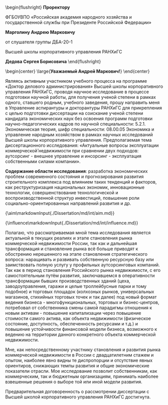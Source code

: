 \begin{flushright}
**Проректору**

ФГБОУВПО «Российская академия народного хозяйства и государственной службы при Президенте Российской Федерации»

**Марголину Андрею Марковичу**


от слушателя группы ДБА-20-1

Высшей школы корпоративного управления РАНХиГС

**Дедова Сергея  Борисовича**
\end{flushright}

\begin{center}
\large{**Уважаемый Андрей Маркович!**}
\end{center}

Являясь активным участником учебного процесса на программе «Доктор делового администрирования» Высшей школы корпоративного управления РАНХиГС, проводя научное исследование в процессе подготовки научной работы, для получения ученой степени в рамках одного, ставшего родным, учебного заведения, прошу направить меня в Управление аспирантуры и докторантуры РАНХиГС для прикрепления с целью подготовки диссертации на соискание ученой степени кандидата экономических наук без освоения программ подготовки научно-педагогических кадров по научной специальности: 5.2.1. Экономическая теория, шифр специальности: 08.00.05 Экономика и управление народным хозяйством в рамках научных исследований Высшей школы корпоративного управления. Предполагаемая тема диссертационного исследования: «Актуальные вопросы эксплуатации коммерческой̆ недвижимости при сравнении двух подходов: аутсорсинг - внешнее управление и инсорсинг - эксплуатация собственными силами компании».

**Содержание области исследования**: разработка экономических проблем современного состояния и прогнозирования развития строительного комплекса под влиянием таких тенденций и факторов, как реструктуризация национальных экономик, инновационные технологии, совершенствование технологической и воспроизводственной структур инвестиций, повышение роли социально-ориентированных направлений развития и др.

{\aim\markdownInput{./Dissertation/md/int/aim.md}}

{\influence\markdownInput{./Dissertation/md/int/influence.md}}

Полагаю, что рассматриваемая мной тема исследования является актуальной в текущих реалиях и этапе становления рынка коммерческой недвижимости России, так как и дальнейшая трансформация и становление рынка всё больше приводят к обострению нерешенного на этапе становления стратегического вопроса: наращивать и развивать собственную ресурсную базу или заимствовать полную услугу у профильных аутсорсинговых компаний. Так как в период становления Российского рынка недвижимости, с его самостоятельным путём развития, заключавшемся в оперативности трансформации бывших производственных зданий (цеха, заводоуправления, гаражи и целые троллейбусные парки и тому подобное) и торговых площадок (колхозных рынков, универсальных магазинов, стихийных торговых точек и так далее) под новый формат ведения бизнеса - многофункциональных, торговых и бизнес-центров, потребовал от собственника смены самой парадигмы отношения к новым активам - повышение капитализации через повышение стоимости самого актива, как объекта недвижимости (физическое состояние, доступность, обеспеченность ресурсами и т.д.) и повышение устойчивости финансовой модели бизнеса, возможного к ведению на территории данного конкретного объекта коммерческой недвижимости.

Мне, как непосредственному участнику становления и развития рынка коммерческой недвижимости в России с двадцатилетним стажем и опытом, наиболее явно видны те диспропорции и отсутствие явных ориентиров, снижающих темпы развития и общие экономические показатели отрасли. Мое исследование позволит собственникам, как коммерческим, так и бюджетным организациям, принимать наиболее взвешенные решения о выборе той или иной модели развития.

Предварительная договоренность о рассмотрении диссертации с Высшей школой корпоративного управления РАНХиГС достигнута.
